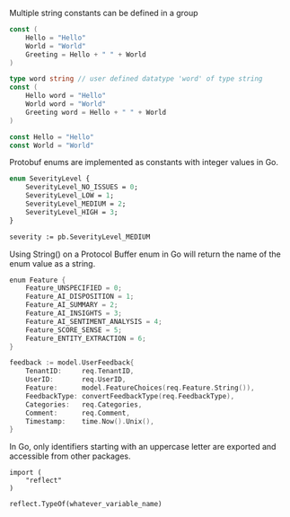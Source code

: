 Multiple string constants can be defined in a group

``` go
const (
    Hello = "Hello"
    World = "World"
    Greeting = Hello + " " + World
)
```

``` go
type word string // user defined datatype 'word' of type string
const (
    Hello word = "Hello"
    World word = "World"
    Greeting word = Hello + " " + World
)
```

``` go
const Hello = "Hello"
const World = "World"
```


Protobuf enums are implemented as constants with integer values in Go.

``` proto
enum SeverityLevel {
    SeverityLevel_NO_ISSUES = 0;
    SeverityLevel_LOW = 1;
    SeverityLevel_MEDIUM = 2;
    SeverityLevel_HIGH = 3;
}

severity := pb.SeverityLevel_MEDIUM
```

Using String() on a Protocol Buffer enum in Go will return the name of the enum value as a string. 

``` go
enum Feature {
    Feature_UNSPECIFIED = 0;
    Feature_AI_DISPOSITION = 1;
    Feature_AI_SUMMARY = 2;
    Feature_AI_INSIGHTS = 3;
    Feature_AI_SENTIMENT_ANALYSIS = 4;
    Feature_SCORE_SENSE = 5;
    Feature_ENTITY_EXTRACTION = 6;
}

feedback := model.UserFeedback{
    TenantID:     req.TenantID,
    UserID:       req.UserID,
    Feature:      model.FeatureChoices(req.Feature.String()),
    FeedbackType: convertFeedbackType(req.FeedbackType),
    Categories:   req.Categories,
    Comment:      req.Comment,
    Timestamp:    time.Now().Unix(),
}
```

In Go, only identifiers starting with an uppercase letter are exported and accessible from other packages.



```
import (
    "reflect"
)

reflect.TypeOf(whatever_variable_name)
```
